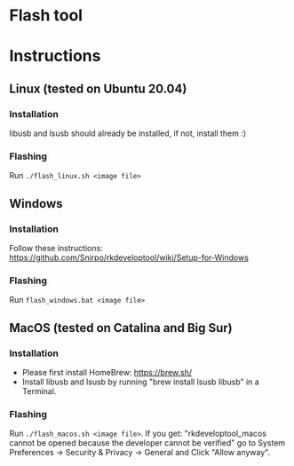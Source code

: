 # Flash tool

# Instructions

## Linux (tested on Ubuntu 20.04)

### Installation
libusb and lsusb should already be installed, if not, install them :)

### Flashing
Run `./flash_linux.sh <image file>`

## Windows

### Installation
Follow these instructions: https://github.com/Snirpo/rkdeveloptool/wiki/Setup-for-Windows

### Flashing
Run `flash_windows.bat <image file>`

## MacOS (tested on Catalina and Big Sur)

### Installation
- Please first install HomeBrew: https://brew.sh/
- Install libusb and lsusb by running "brew install lsusb libusb" in a Terminal. 

### Flashing
Run `./flash_macos.sh <image file>`. If you get: "rkdeveloptool_macos cannot be opened because the developer cannot be verified" go to System Preferences -> Security & Privacy -> General and Click "Allow anyway".
